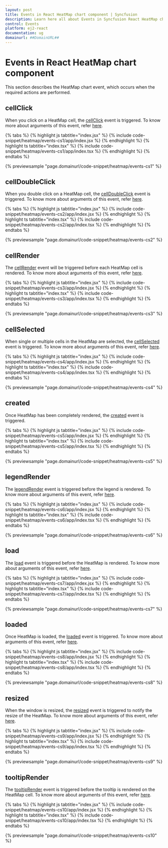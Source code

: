 ```yaml
---
layout: post
title: Events in React HeatMap chart component | Syncfusion
description: Learn here all about Events in Syncfusion React HeatMap chart component of Syncfusion Essential JS 2 and more.
control: Events 
platform: ej2-react
documentation: ug
domainurl: ##DomainURL##
---
```


# Events in React HeatMap chart component

This section describes the HeatMap chart event, which occurs when the required actions are performed.

## cellClick

When you click on a HeatMap cell, the [cellClick](https://ej2.syncfusion.com/react/documentation/api/heatmap/#cellclick) event is triggered. To know more about arguments of this event, refer [here](https://ej2.syncfusion.com/react/documentation/api/heatmap/icellclickeventargs/).

{% tabs %}
{% highlight js tabtitle="index.jsx" %}
{% include code-snippet/heatmap/events-cs1/app/index.jsx %}
{% endhighlight %}
{% highlight ts tabtitle="index.tsx" %}
{% include code-snippet/heatmap/events-cs1/app/index.tsx %}
{% endhighlight %}
{% endtabs %}

 {% previewsample "page.domainurl/code-snippet/heatmap/events-cs1" %}

## cellDoubleClick

When you double click on a HeatMap cell, the [cellDoubleClick](https://ej2.syncfusion.com/react/documentation/api/heatmap/#celldoubleclick) event is triggered. To know more about arguments of this event, refer [here](https://ej2.syncfusion.com/react/documentation/api/heatmap/iCellClickEventArgs/).

{% tabs %}
{% highlight js tabtitle="index.jsx" %}
{% include code-snippet/heatmap/events-cs2/app/index.jsx %}
{% endhighlight %}
{% highlight ts tabtitle="index.tsx" %}
{% include code-snippet/heatmap/events-cs2/app/index.tsx %}
{% endhighlight %}
{% endtabs %}

 {% previewsample "page.domainurl/code-snippet/heatmap/events-cs2" %}

 ## cellRender

The [cellRender](https://ej2.syncfusion.com/react/documentation/api/heatmap/#cellrender) event will be triggered before each HeatMap cell is rendered. To know more about arguments of this event, refer [here](https://ej2.syncfusion.com/react/documentation/api/heatmap/iCellEventArgs/).

{% tabs %}
{% highlight js tabtitle="index.jsx" %}
{% include code-snippet/heatmap/events-cs3/app/index.jsx %}
{% endhighlight %}
{% highlight ts tabtitle="index.tsx" %}
{% include code-snippet/heatmap/events-cs3/app/index.tsx %}
{% endhighlight %}
{% endtabs %}

 {% previewsample "page.domainurl/code-snippet/heatmap/events-cs3" %}

 ## cellSelected

When single or multiple cells in the HeatMap are selected, the [cellSelected](https://ej2.syncfusion.com/react/documentation/api/heatmap/#cellselected) event is triggered. To know more about arguments of this event, refer [here](https://ej2.syncfusion.com/react/documentation/api/heatmap/iSelectedEventArgs/).

{% tabs %}
{% highlight js tabtitle="index.jsx" %}
{% include code-snippet/heatmap/events-cs4/app/index.jsx %}
{% endhighlight %}
{% highlight ts tabtitle="index.tsx" %}
{% include code-snippet/heatmap/events-cs4/app/index.tsx %}
{% endhighlight %}
{% endtabs %}

 {% previewsample "page.domainurl/code-snippet/heatmap/events-cs4" %}

 ## created

Once HeatMap has been completely rendered, the [created](https://ej2.syncfusion.com/react/documentation/api/heatmap/#created) event is triggered.

{% tabs %}
{% highlight js tabtitle="index.jsx" %}
{% include code-snippet/heatmap/events-cs5/app/index.jsx %}
{% endhighlight %}
{% highlight ts tabtitle="index.tsx" %}
{% include code-snippet/heatmap/events-cs5/app/index.tsx %}
{% endhighlight %}
{% endtabs %}

 {% previewsample "page.domainurl/code-snippet/heatmap/events-cs5" %}

 ## legendRender

The [legendRender](https://ej2.syncfusion.com/react/documentation/api/heatmap/#legendrender) event is triggered before the legend is rendered. To know more about arguments of this event, refer [here](https://ej2.syncfusion.com/react/documentation/api/heatmap/iLegendRenderEventArgs/).


{% tabs %}
{% highlight js tabtitle="index.jsx" %}
{% include code-snippet/heatmap/events-cs6/app/index.jsx %}
{% endhighlight %}
{% highlight ts tabtitle="index.tsx" %}
{% include code-snippet/heatmap/events-cs6/app/index.tsx %}
{% endhighlight %}
{% endtabs %}

 {% previewsample "page.domainurl/code-snippet/heatmap/events-cs6" %}

 ## load

The [load](https://ej2.syncfusion.com/react/documentation/api/heatmap/#load) event is triggered before the HeatMap is rendered. To know more about arguments of this event, refer [here](https://ej2.syncfusion.com/react/documentation/api/heatmap/iLoadedEventArgs/).

{% tabs %}
{% highlight js tabtitle="index.jsx" %}
{% include code-snippet/heatmap/events-cs7/app/index.jsx %}
{% endhighlight %}
{% highlight ts tabtitle="index.tsx" %}
{% include code-snippet/heatmap/events-cs7/app/index.tsx %}
{% endhighlight %}
{% endtabs %}

 {% previewsample "page.domainurl/code-snippet/heatmap/events-cs7" %}

 ## loaded

Once HeatMap is loaded, the [loaded](https://ej2.syncfusion.com/react/documentation/api/heatmap/#loaded) event is triggered. To know more about arguments of this event, refer [here](https://ej2.syncfusion.com/react/documentation/api/heatmap/iLoadedEventArgs/).

{% tabs %}
{% highlight js tabtitle="index.jsx" %}
{% include code-snippet/heatmap/events-cs8/app/index.jsx %}
{% endhighlight %}
{% highlight ts tabtitle="index.tsx" %}
{% include code-snippet/heatmap/events-cs8/app/index.tsx %}
{% endhighlight %}
{% endtabs %}

 {% previewsample "page.domainurl/code-snippet/heatmap/events-cs8" %}

 ## resized

When the window is resized, the [resized](https://ej2.syncfusion.com/react/documentation/api/heatmap/#resized) event is triggered to notify the resize of the HeatMap. To know more about arguments of this event, refer [here](https://ej2.syncfusion.com/react/documentation/api/heatmap/iResizeEventArgs/).

{% tabs %}
{% highlight js tabtitle="index.jsx" %}
{% include code-snippet/heatmap/events-cs9/app/index.jsx %}
{% endhighlight %}
{% highlight ts tabtitle="index.tsx" %}
{% include code-snippet/heatmap/events-cs9/app/index.tsx %}
{% endhighlight %}
{% endtabs %}

 {% previewsample "page.domainurl/code-snippet/heatmap/events-cs9" %}

 ## tooltipRender

The [tooltipRender](https://ej2.syncfusion.com/react/documentation/api/heatmap/#tooltiprender) event is triggered before the tooltip is rendered on the HeatMap cell. To know more about arguments of this event, refer [here](https://ej2.syncfusion.com/react/documentation/api/heatmap/iTooltipEventArgs/).

{% tabs %}
{% highlight js tabtitle="index.jsx" %}
{% include code-snippet/heatmap/events-cs10/app/index.jsx %}
{% endhighlight %}
{% highlight ts tabtitle="index.tsx" %}
{% include code-snippet/heatmap/events-cs10/app/index.tsx %}
{% endhighlight %}
{% endtabs %}

 {% previewsample "page.domainurl/code-snippet/heatmap/events-cs10" %}